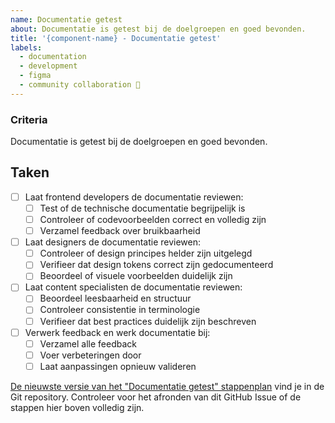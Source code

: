 ```yaml
---
name: Documentatie getest
about: Documentatie is getest bij de doelgroepen en goed bevonden.
title: '{component-name} - Documentatie getest'
labels:
  - documentation
  - development
  - figma
  - community collaboration 🤝
---
```


### Criteria

Documentatie is getest bij de doelgroepen en goed bevonden.

## Taken

- [ ] Laat frontend developers de documentatie reviewen:
  - [ ] Test of de technische documentatie begrijpelijk is
  - [ ] Controleer of codevoorbeelden correct en volledig zijn
  - [ ] Verzamel feedback over bruikbaarheid
- [ ] Laat designers de documentatie reviewen:
  - [ ] Controleer of design principes helder zijn uitgelegd
  - [ ] Verifieer dat design tokens correct zijn gedocumenteerd
  - [ ] Beoordeel of visuele voorbeelden duidelijk zijn
- [ ] Laat content specialisten de documentatie reviewen:
  - [ ] Beoordeel leesbaarheid en structuur
  - [ ] Controleer consistentie in terminologie
  - [ ] Verifieer dat best practices duidelijk zijn beschreven
- [ ] Verwerk feedback en werk documentatie bij:
  - [ ] Verzamel alle feedback
  - [ ] Voer verbeteringen door
  - [ ] Laat aanpassingen opnieuw valideren

[De nieuwste versie van het "Documentatie getest" stappenplan](https://github.com/nl-design-system/candidate/blob/main/.github/ISSUE_TEMPLATE/documentatie-getest.md) vind je in de Git repository. Controleer voor het afronden van dit GitHub Issue of de stappen hier boven volledig zijn.
